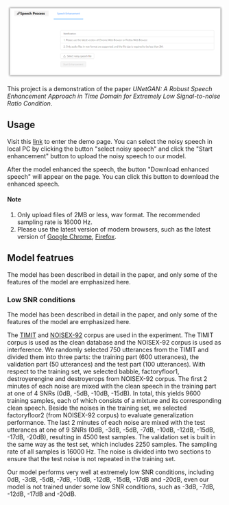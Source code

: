 ![low_snr_demo](src/assets/low_snr_demo.png)

This project is a demonstration of the paper *UNetGAN: A Robust Speech Enhancement Approach in Time Domain for Extremely Low Signal-to-noise Ratio Condition*.

## Usage

Visit this [link](http://202.207.12.159:9000) to enter the demo page. You can select the noisy speech in local PC by clicking the button "select noisy speech" and click the "Start enhancement" button to upload the noisy speech to our model. 

After the model enhanced the speech, the button "Download enhanced speech" will appear on the page. You can click this button to download the enhanced speech.

#### Note

1. Only upload files of 2MB or less, wav format. The recommended sampling rate is 16000 Hz.
2. Please use the latest version of modern browsers, such as the latest version of [Google Chrome](https://www.google.com/chrome/), [Firefox](https://www.mozilla.org/en-US/firefox/new/).

## Model featrues

The model has been described in detail in the paper, and only some of the features of the model are emphasized here.

### Low SNR conditions

The model has been described in detail in the paper, and only some of the features of the model are emphasized here.

The [TIMIT](https://catalog.ldc.upenn.edu/LDC93S1) and [NOISEX-92](http://spib.linse.ufsc.br/noise.html) corpus are used in the experiment.
The TIMIT corpus is used as the clean database and the NOISEX-92 corpus is used as interference.
We randomly selected 750 utterances from the TIMIT and divided them into three parts: the training part (600 utterances), the validation part (50 utterances) and the test part (100 utterances).
With respect to the training set, we selected babble, factoryfloor1, destroyerengine and destroyerops from NOISEX-92 corpus.
The first 2 minutes of each noise are mixed with the clean speech in the training part at one of 4 SNRs (0dB, -5dB, -10dB, -15dB).
In total, this yields 9600 training samples, each of which consists of a mixture and its corresponding clean speech.
Beside the noises in the training set, we selected factoryfloor2 (from NOISEX-92 corpus) to evaluate generalization performance.
The last 2 minutes of each noise are mixed with the test utterances at one of 9 SNRs (0dB, -3dB, -5dB, -7dB, -10dB, -12dB, -15dB, -17dB, -20dB), resulting in 4500 test samples.
The validation set is built in the same way as the test set, which includes 2250 samples.
The sampling rate of all samples is 16000 Hz. 
The noise is divided into two sections to ensure that the test noise is not repeated in the training set.

Our model performs very well at extremely low SNR conditions, including 0dB, -3dB, -5dB, -7dB, -10dB, -12dB, -15dB, -17dB and -20dB, even our model is not trained under some low SNR conditions, such as -3dB, -7dB, -12dB, -17dB and -20dB.

